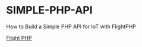 # SIMPLE-PHP-API
How to Build a Simple PHP API for IoT with FlightPHP

[Flight PHP](https://docs.flightphp.com/install)
